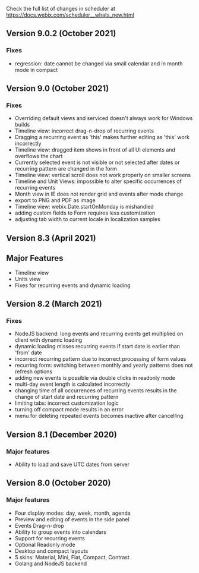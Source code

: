Check the full list of changes in scheduler at https://docs.webix.com/scheduler__whats_new.html

## Version 9.0.2 (October 2021)

### Fixes

- regression: date cannot be changed via small calendar and in month mode in compact

## Version 9.0 (October 2021)

### Fixes

- Overriding default views and serviced doesn't always work for Windows builds
- Timeline view: incorrect drag-n-drop of recurring events
- Dragging a recurring event as 'this' makes further editing as 'this' work incorrectly
- Timeline view: dragged item shows in front of all UI elements and overflows the chart
- Currently selected event is not visible or not selected after dates or recurring pattern are changed in the form
- Timeline view: vertical scroll does not work properly on smaller screens
- Timeline and Unit Views: impossible to alter specific occurrences of recurring events
- Month view in IE does not render grid and events after mode change
- export to PNG and PDF as image
- Timeline view: webix.Date.startOnMonday is mishandled
- adding custom fields to Form requires less customization
- adjusting tab width to current locale in localization samples

## Version 8.3 (April 2021)

## Major Features

- Timeline view
- Units view
- Fixes for recurring events and dynamic loading

## Version 8.2 (March 2021)

### Fixes

- NodeJS backend: long events and recurring events get multiplied on client with dynamic loading
- dynamic loading misses recurring events if start date is earlier than 'from' date
- incorrect recurring pattern due to incorrect processing of form values
- recurring form: switching between monthly and yearly patterns does not refresh options
- adding new events is possible via double clicks in readonly mode
- multi-day event length is calculated incorrectly
- changing time of all occurrences of recurring events results in the change of start date and recurring pattern
- limiting tabs: incorrect customization logic
- turning off compact mode results in an error
- menu for deleting repeated events becomes inactive after cancelling

## Version 8.1 (December 2020)

### Major features

- Ability to load and save UTC dates from server

## Version 8.0 (October 2020)

### Major features

- Four display modes: day, week, month, agenda
- Preview and editing of events in the side panel
- Events Drag-n-drop
- Ability to group events into calendars
- Support for recurring events
- Optional Readonly mode
- Desktop and compact layouts
- 5 skins: Material, Mini, Flat, Compact, Contrast
- Golang and NodeJS backend
